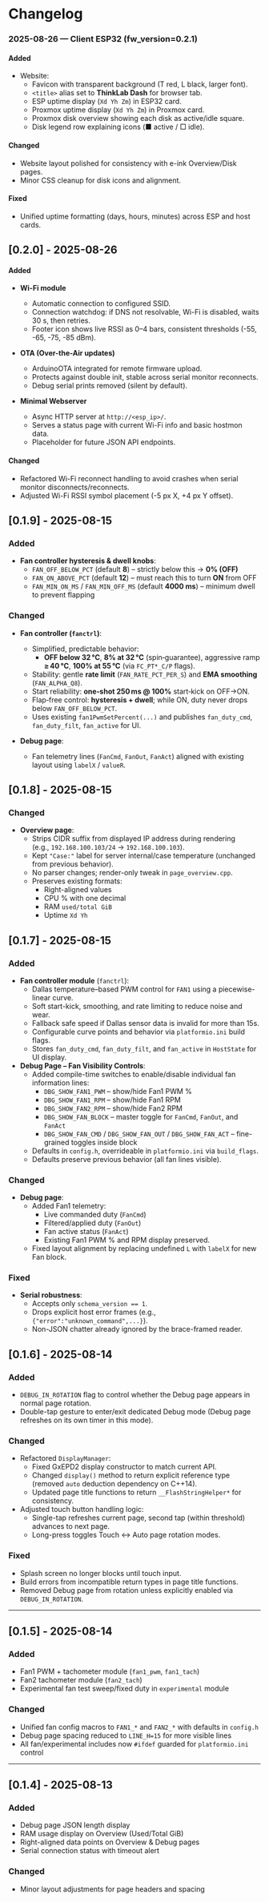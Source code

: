 # Changelog

### 2025-08-26 — Client ESP32 (fw_version=0.2.1)

#### Added
- Website:
  - Favicon with transparent background (T red, L black, larger font).
  - `<title>` alias set to **ThinkLab Dash** for browser tab.
  - ESP uptime display (`Xd Yh Zm`) in ESP32 card.
  - Proxmox uptime display (`Xd Yh Zm`) in Proxmox card.
  - Proxmox disk overview showing each disk as active/idle square.
  - Disk legend row explaining icons (■ active / □ idle).

#### Changed
- Website layout polished for consistency with e-ink Overview/Disk pages.
- Minor CSS cleanup for disk icons and alignment.

#### Fixed
- Unified uptime formatting (days, hours, minutes) across ESP and host cards.

## [0.2.0] - 2025-08-26
#### Added
- **Wi-Fi module**
  - Automatic connection to configured SSID.
  - Connection watchdog: if DNS not resolvable, Wi-Fi is disabled, waits 30 s, then retries.
  - Footer icon shows live RSSI as 0–4 bars, consistent thresholds (-55, -65, -75, -85 dBm).

- **OTA (Over-the-Air updates)**
  - ArduinoOTA integrated for remote firmware upload.
  - Protects against double init, stable across serial monitor reconnects.
  - Debug serial prints removed (silent by default).

- **Minimal Webserver**
  - Async HTTP server at `http://<esp_ip>/`.
  - Serves a status page with current Wi-Fi info and basic hostmon data.
  - Placeholder for future JSON API endpoints.

#### Changed
- Refactored Wi-Fi reconnect handling to avoid crashes when serial monitor disconnects/reconnects.
- Adjusted Wi-Fi RSSI symbol placement (-5 px X, +4 px Y offset).

## [0.1.9] - 2025-08-15
### Added
- **Fan controller hysteresis & dwell knobs**:
  - `FAN_OFF_BELOW_PCT` (default **8**) – strictly below this → **0% (OFF)**
  - `FAN_ON_ABOVE_PCT` (default **12**) – must reach this to turn **ON** from OFF
  - `FAN_MIN_ON_MS` / `FAN_MIN_OFF_MS` (default **4000 ms**) – minimum dwell to prevent flapping

### Changed
- **Fan controller (`fanctrl`)**:
  - Simplified, predictable behavior:
    - **OFF below 32 °C**, **8% at 32 °C** (spin‑guarantee), aggressive ramp **≥ 40 °C**, **100% at 55 °C** (via `FC_PT*_C/P` flags).
  - Stability: gentle **rate limit** (`FAN_RATE_PCT_PER_S`) and **EMA smoothing** (`FAN_ALPHA_Q8`).
  - Start reliability: **one‑shot 250 ms @ 100%** start‑kick on OFF→ON.
  - Flap‑free control: **hysteresis + dwell**; while ON, duty never drops below `FAN_OFF_BELOW_PCT`.
  - Uses existing `fan1PwmSetPercent(...)` and publishes `fan_duty_cmd`, `fan_duty_filt`, `fan_active` for UI.

- **Debug page**:
  - Fan telemetry lines (`FanCmd`, `FanOut`, `FanAct`) aligned with existing layout using `labelX` / `valueR`.

## [0.1.8] - 2025-08-15
### Changed
- **Overview page**:
  - Strips CIDR suffix from displayed IP address during rendering  
    (e.g., `192.168.100.103/24` → `192.168.100.103`).
  - Kept `"Case:"` label for server internal/case temperature (unchanged from previous behavior).
  - No parser changes; render-only tweak in `page_overview.cpp`.
  - Preserves existing formats:
    - Right-aligned values
    - CPU % with one decimal
    - RAM `used/total GiB`
    - Uptime `Xd Yh`

## [0.1.7] - 2025-08-15
### Added
- **Fan controller module** (`fanctrl`):
  - Dallas temperature–based PWM control for `FAN1` using a piecewise-linear curve.
  - Soft start-kick, smoothing, and rate limiting to reduce noise and wear.
  - Fallback safe speed if Dallas sensor data is invalid for more than 15s.
  - Configurable curve points and behavior via `platformio.ini` build flags.
  - Stores `fan_duty_cmd`, `fan_duty_filt`, and `fan_active` in `HostState` for UI display.
- **Debug Page – Fan Visibility Controls**:
  - Added compile-time switches to enable/disable individual fan information lines:
    - `DBG_SHOW_FAN1_PWM` – show/hide Fan1 PWM %
    - `DBG_SHOW_FAN1_RPM` – show/hide Fan1 RPM
    - `DBG_SHOW_FAN2_RPM` – show/hide Fan2 RPM
    - `DBG_SHOW_FAN_BLOCK` – master toggle for `FanCmd`, `FanOut`, and `FanAct`
    - `DBG_SHOW_FAN_CMD` / `DBG_SHOW_FAN_OUT` / `DBG_SHOW_FAN_ACT` – fine-grained toggles inside block
  - Defaults in `config.h`, overrideable in `platformio.ini` via `build_flags`.
  - Defaults preserve previous behavior (all fan lines visible).

### Changed
- **Debug page**:
  - Added Fan1 telemetry:
    - Live commanded duty (`FanCmd`)
    - Filtered/applied duty (`FanOut`)
    - Fan active status (`FanAct`)
    - Existing Fan1 PWM % and RPM display preserved.
  - Fixed layout alignment by replacing undefined `L` with `labelX` for new Fan block.

### Fixed
- **Serial robustness**:
  - Accepts only `schema_version == 1`.
  - Drops explicit host error frames (e.g., `{"error":"unknown_command",...}`).
  - Non-JSON chatter already ignored by the brace-framed reader.

## [0.1.6] - 2025-08-14
### Added
- `DEBUG_IN_ROTATION` flag to control whether the Debug page appears in normal page rotation.
- Double-tap gesture to enter/exit dedicated Debug mode (Debug page refreshes on its own timer in this mode).

### Changed
- Refactored `DisplayManager`:
  - Fixed GxEPD2 display constructor to match current API.
  - Changed `display()` method to return explicit reference type (removed `auto` deduction dependency on C++14).
  - Updated page title functions to return `__FlashStringHelper*` for consistency.
- Adjusted touch button handling logic:
  - Single-tap refreshes current page, second tap (within threshold) advances to next page.
  - Long-press toggles Touch ↔ Auto page rotation modes.

### Fixed
- Splash screen no longer blocks until touch input.
- Build errors from incompatible return types in page title functions.
- Removed Debug page from rotation unless explicitly enabled via `DEBUG_IN_ROTATION`.

---

## [0.1.5] - 2025-08-14
### Added
- Fan1 PWM + tachometer module (`fan1_pwm`, `fan1_tach`)
- Fan2 tachometer module (`fan2_tach`)
- Experimental fan test sweep/fixed duty in `experimental` module

### Changed
- Unified fan config macros to `FAN1_*` and `FAN2_*` with defaults in `config.h`
- Debug page spacing reduced to `LINE_H=15` for more visible lines
- All fan/experimental includes now `#ifdef` guarded for `platformio.ini` control

---

## [0.1.4] - 2025-08-13
### Added
- Debug page JSON length display
- RAM usage display on Overview (Used/Total GiB)
- Right-aligned data points on Overview & Debug pages
- Serial connection status with timeout alert

### Changed
- Minor layout adjustments for page headers and spacing
